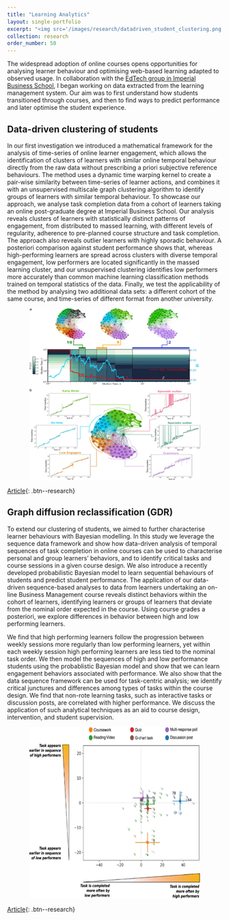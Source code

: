 ```yaml
---
title: "Learning Analytics"
layout: single-portfolio
excerpt: "<img src='/images/research/datadriven_student_clustering.png' alt=''>"
collection: research
order_number: 50
---
```


The widespread adoption of online courses opens opportunities for analysing learner behaviour and optimising web-based learning adapted to observed usage. In collaboration with the [EdTech group in Imperial Business School](https://www.imperial.ac.uk/business-school/about-us/edtech-lab/), I began working on data extracted from the learning management system. Our aim was to first understand how students transitioned through courses, and then to find ways to predict performance and later optimise the student experience.


## Data-driven clustering of students

In our first investigation we introduced a mathematical framework for the analysis of time-series of online learner engagement, which allows the identification of clusters of learners with similar online temporal behaviour directly from the raw data without prescribing a priori subjective reference behaviours. The method uses a dynamic time warping kernel to create a pair-wise similarity between time-series of learner actions, and combines it with an unsupervised multiscale graph clustering algorithm to identify groups of learners with similar temporal behaviour. To showcase our approach, we analyse task completion data from a cohort of learners taking an online post-graduate degree at Imperial Business School. Our analysis reveals clusters of learners with statistically distinct patterns of engagement, from distributed to massed learning, with different levels of regularity, adherence to pre-planned course structure and task completion. The approach also reveals outlier learners with highly sporadic behaviour. A posteriori comparison against student performance shows that, whereas high-performing learners are spread across clusters with diverse temporal engagement, low performers are located significantly in the massed learning cluster, and our unsupervised clustering identifies low performers more accurately than common machine learning classification methods trained on temporal statistics of the data. Finally, we test the applicability of the method by analysing two additional data sets: a different cohort of the same course, and time-series of different format from another university.



<p align="center">
  <img src="/images/research/datadriven_student_clustering2.png" height="400px" width="400px" />
</p>


[Article](https://doi.org/10.1038/s41539-019-0054-0){: .btn--research} 


## Graph diffusion reclassification (GDR)

To extend our clustering of students, we aimed to further characterise learner behaviours with Bayesian modelling. In this study we leverage the sequence data framework and show how data-driven analysis of temporal sequences of task completion in online courses can be used to characterise personal and group learners’ behaviors, and to identify critical tasks and course sessions in a given course design. We also introduce a recently developed probabilistic Bayesian model to learn sequential behaviours of students and predict student performance. The application of our data-driven sequence-based analyses to data from learners undertaking an on-line Business Management course reveals distinct behaviors within the cohort of learners, identifying learners or groups of learners that deviate from the nominal order expected in the course. Using course grades a posteriori, we explore differences in behavior between high and low performing learners.

 We find that high performing learners follow the progression between weekly sessions more regularly than low performing learners, yet within each weekly session high performing learners are less tied to the nominal task order. We then model the sequences of high and low performance students using the probablistic Bayesian model and show that we can learn engagement behaviors associated with performance. We also show that the data sequence framework can be used for task-centric analysis; we identify critical junctures and differences among types of tasks within the course design. We find that non-rote learning tasks, such as interactive tasks or discussion posts, are correlated with higher performance. We discuss the application of such analytical techniques as an aid to course design, intervention, and student supervision.



<p align="center">
  <img src="/images/research/student_tasks.png" height="400px" width="400px" />
</p>


[Article](https://doi.org/10.1038/s41598-021-81709-3){: .btn--research} 




